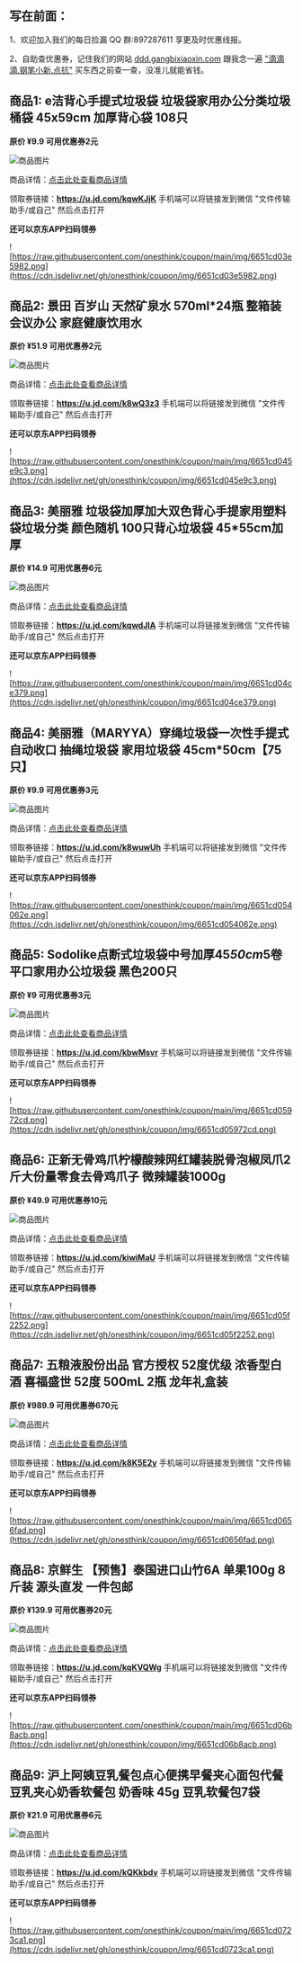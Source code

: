 ## 写在前面：

1、欢迎加入我们的每日捡漏 QQ 群:897287611 享更及时优惠线报。

2、自助查优惠券，记住我们的网站 [ddd.gangbixiaoxin.com](https://ddd.gangbixiaoxin.com) 跟我念一遍 ["滴滴滴.钢笔小新.点抗"](https://ddd.gangbixiaoxin.com) 买东西之前查一查，没准儿就能省钱。

## 商品1: e洁背心手提式垃圾袋 垃圾袋家用办公分类垃圾桶袋 45x59cm 加厚背心袋 108只

**原价 ¥9.9 可用优惠券2元**

![商品图片](http://img14.360buyimg.com/n1/jfs/t1/224892/13/5461/75092/656700a3F7bbe1cac/47b101cd7dffc3e4.jpg)

商品详情：[点击此处查看商品详情](https://union-click.jd.com/jdc?e=1003156031&amp;p=JF8BARkJK1olXwMLVFtcCk8fB18IGloWWg4DXVZVDEoTB19MRANLAjZbERscSkAJHTdNTwcKBlMdBgABFksWAmwPE1ocVQ4GVVpZFxJSXzI4Wj4SKVwCJFg_AC1_BzlUQlNqFWR5JFJROEonAG4IHFITWgALUW5cWEpHAj8JS1olXQYyFTBdCEgVBGo4GmsVWwYFU1xaAEsXAGgJK1sdWjbV-eaIgvrCi9bchdPC5KHX3eKJlsMnM18LK1sUXAQCUFlcCksnM284GGtLMwdRXF5eAE0VbTJOR1tFAE9EOlxeDkgWCm4BK1kUXAQAZG5tbjBBXglSXg9iJkBpXBhZbRV2eTZKe1oRMwRyNgYlYDYeVzNQayhWCnRaDG5dOA)

领取券链接：**https://u.jd.com/kqwKJjK** 手机端可以将链接发到微信 "文件传输助手/或自己" 然后点击打开

**还可以京东APP扫码领券**

![https://raw.githubusercontent.com/onesthink/coupon/main/img/6651cd03e5982.png](https://cdn.jsdelivr.net/gh/onesthink/coupon/img/6651cd03e5982.png)

## 商品2: 景田 百岁山 天然矿泉水 570ml*24瓶 整箱装 会议办公 家庭健康饮用水

**原价 ¥51.9 可用优惠券2元**

![商品图片](http://img14.360buyimg.com/n1/jfs/t1/123217/25/3781/156071/5ed64652Eb21daf45/2bcd486e582b5c92.jpg)

商品详情：[点击此处查看商品详情](https://union-click.jd.com/jdc?e=1003156031&amp;p=JF8BAQ0JK1olXwMEUF9aDUkXAV8AH1gcWgUyEAEFVhQnWipNWhkeQxhaEQoBFxBCHD1WR0UdWQULU11CUQ5LXl9WRRhwO0BLJzwBdjRnfDN9bV5RX1ByWFJtCXsUAm8PEl0SWw8HZF8NCRsWU25YGmsVXTZAOggNVw5DXGwJGFolXDYCUl5aD0kQC28KGF4VbQYKU26KpfPCid7dk-LBw47V7fmIgffDnec4K2sWbQYDVVxdDEwWAW84K1slXjZcOl8ODkkWUDtddQZTAQZSCwgbZkkUBGsJH1gTbQQDVVxfOHsnSDtfYAFyX1xgVh4lUzJpUWx2HlxoVEJmOlwCVA9BcRBOUjhnL01QJyQPansXMw)

领取券链接：**https://u.jd.com/k8wQ3z3** 手机端可以将链接发到微信 "文件传输助手/或自己" 然后点击打开

**还可以京东APP扫码领券**

![https://raw.githubusercontent.com/onesthink/coupon/main/img/6651cd045e9c3.png](https://cdn.jsdelivr.net/gh/onesthink/coupon/img/6651cd045e9c3.png)

## 商品3: 美丽雅 垃圾袋加厚加大双色背心手提家用塑料袋垃圾分类 颜色随机 100只背心垃圾袋 45*55cm加厚

**原价 ¥14.9 可用优惠券6元**

![商品图片](http://img14.360buyimg.com/n1/jfs/t1/198171/14/7518/338552/613971fdEb51d1049/f14a142136fbf8b1.jpg)

商品详情：[点击此处查看商品详情](https://union-click.jd.com/jdc?e=1003156031&amp;p=JF8BARkJK1olXwMLVVZfDU0TB18IGlsUXwAFVFlbAE4XBl9MRANLAjZbERscSkAJHTdNTwcKBlMdBgABFksWA24KHVwVWgAKUV5YFxJSXzI4cw9pVANaIBc9QwNpcQhBTj9mHnN7ElJROEonAG4IHFITWgALUW5cWEpHAj8JS1olXQYyFTBaCUMSB244GmsVWwYFU1xaAEsRCmYPK1sdWjbV-eaIgvrCi9bchdPC5KHX3eKJlsMnM18LK1sUXAQCUFlcCksnM284GGtLMwdRXF5fC04WbTJOR1tFHgZJOlxeDksXC2oJK1kUXAQAZG5tVSAVQz9uTCtQNHNJKjsYfiwUcDpxGSRMMwReXSNUbEJzVWd1Qi1BCW9-N25dOA)

领取券链接：**https://u.jd.com/kqwdJlA** 手机端可以将链接发到微信 "文件传输助手/或自己" 然后点击打开

**还可以京东APP扫码领券**

![https://raw.githubusercontent.com/onesthink/coupon/main/img/6651cd04ce379.png](https://cdn.jsdelivr.net/gh/onesthink/coupon/img/6651cd04ce379.png)

## 商品4: 美丽雅（MARYYA）穿绳垃圾袋一次性手提式自动收口 抽绳垃圾袋 家用垃圾袋 45cm*50cm【75只】

**原价 ¥9.9 可用优惠券3元**

![商品图片](http://img14.360buyimg.com/n1/jfs/t1/106965/9/42215/112889/64b4ef03Ff3cbe54b/fa3f873574a394f2.jpg)

商品详情：[点击此处查看商品详情](https://union-click.jd.com/jdc?e=1003156031&amp;p=JF8BARkJK1olXwMLVF1ZCEMVBF8IGloTVAYCUVteDk8fA19MRANLAjZbERscSkAJHTdNTwcKBlMdBgABFksWAmkBG1sQWAUEUFZdFxJSXzI4Gi9vPWJUXAM4TB9xQQt0Tl5dDl4KJFJROEonAG4IHFITWgALUW5cWEpHAj8JS1olXQYyFTBaCUMSB244GmsVWwYFU1xaAEsfAGsNK1sdWjbV-eaIgvrCi9bchdPC5KHX3eKJlsMnM18LK1sUXAQCUFlcCksnM284GGtLMwdRU1sNCU1EbTJOR1tFHwRKOlxeDksXAWoIK1kUXAQAZG5tf0JhdmkJYlN8Pn9aChU9aDRKVA5zTRNIMwRlJzcpTkNoQWZYRDBoJmd3VG5dOA)

领取券链接：**https://u.jd.com/k8wuwUh** 手机端可以将链接发到微信 "文件传输助手/或自己" 然后点击打开

**还可以京东APP扫码领券**

![https://raw.githubusercontent.com/onesthink/coupon/main/img/6651cd054062e.png](https://cdn.jsdelivr.net/gh/onesthink/coupon/img/6651cd054062e.png)

## 商品5: Sodolike点断式垃圾袋中号加厚45*50cm*5卷平口家用办公垃圾袋 黑色200只

**原价 ¥9 可用优惠券3元**

![商品图片](http://img14.360buyimg.com/n1/jfs/t1/174808/26/42294/97140/664326c5Fc8bc23c0/209b0db43b5d5a9b.jpg)

商品详情：[点击此处查看商品详情](https://union-click.jd.com/jdc?e=1003156031&amp;p=JF8BARkJK1olXwMLVVlZDE0XAF8IGloWWgQKUltcAE4fAV9MRANLAjZbERscSkAJHTdNTwcKBlMdBgABFksWAmwPGVMTWAcKUVZfFxJSXzI4ZjpXB1UBThs_aR98BGcMYCFXCX8YAlJROEonAG4IHFITWgALUW5cWEpHAj8JS1olXQYyFTBbD00TBGk4GmsVWwYFU1xaDkgSBWsNK1sdWjbV-eaIgvrCi9bchdPC5KHX3eKJlsMnM18LK1sUXAQCUFlcCksnM284GGtLMwdRUlxcWxwXbTJOR1sSAQYHOlxeD0kTAmYAK1kUXAQAZG5tCU0efxhfej8XVUdRNB0VAR1xVwhXYCtwMwRmLAddaCBrWS5ReRxNHFBJA25dOA)

领取券链接：**https://u.jd.com/kbwMsvr** 手机端可以将链接发到微信 "文件传输助手/或自己" 然后点击打开

**还可以京东APP扫码领券**

![https://raw.githubusercontent.com/onesthink/coupon/main/img/6651cd05972cd.png](https://cdn.jsdelivr.net/gh/onesthink/coupon/img/6651cd05972cd.png)

## 商品6: 正新无骨鸡爪柠檬酸辣网红罐装脱骨泡椒凤爪2斤大份量零食去骨鸡爪子 微辣罐装1000g

**原价 ¥49.9 可用优惠券10元**

![商品图片](http://img14.360buyimg.com/n1/jfs/t1/150365/1/21531/189225/65bafeadF47bb2c40/8c2f4ae431eb1491.jpg)

商品详情：[点击此处查看商品详情](https://union-click.jd.com/jdc?e=1003156031&amp;p=JF8BARsJK1olXwMLVVdUAEgVC18IGloSWAIGVltZC0oRAV9MRANLAjZbERscSkAJHTdNTwcKBlMdBgABFksWAmgNH18XWAIBVVhfFxJSXzI4eAdoHHxeKRo9QCloW3F1S1h2AEV4JFJROEonAG4IHFITWgALUW5cWEpHAj8JS1olXQYyFTBdCUIVBGkMGWsUbQYEVFlaCkwfAG4PHlMlXQ4FZInwsJ6dsrqAoo-L1dG784vUtJ-Ji184K1glXQcDVl5ZD0oVA184G2sWbVhsVQ1bC0kUBm1mRh1JXVZHUwAzCkgeBm8NGVwlXwcDVlxtOHt8BxRwc1lJClNnMgpUSx5qfC5aZRxmH1tsViEhCB5ecRULYl5WDl1lMCQnOEsn)

领取券链接：**https://u.jd.com/kiwiMaU** 手机端可以将链接发到微信 "文件传输助手/或自己" 然后点击打开

**还可以京东APP扫码领券**

![https://raw.githubusercontent.com/onesthink/coupon/main/img/6651cd05f2252.png](https://cdn.jsdelivr.net/gh/onesthink/coupon/img/6651cd05f2252.png)

## 商品7: 五粮液股份出品 官方授权 52度优级 浓香型白酒 喜福盛世 52度 500mL 2瓶 龙年礼盒装

**原价 ¥989.9 可用优惠券670元**

![商品图片](http://img14.360buyimg.com/n1/jfs/t1/206393/39/36340/634771/65436ec2F5b06cb9c/38a4a2aaad0affd4.jpg)

商品详情：[点击此处查看商品详情](https://union-click.jd.com/jdc?e=1003156031&amp;p=JF8BARkJK1olXwMLVVdbD0gWC18IGlodXAcKUlhUD0sWBF9MRANLAjZbERscSkAJHTdNTwcKBlMdBgABFksWAmcJGlMTWw8FVF9aFxJSXzI4Zy9POUBQVTo9STVzHRsLclJNQ3FgElJROEonAG4IHFITWgALUW5cWEpHAj8JS1olXQYyFTBUCU8QBWs4GmsVWwYFU1xaAEgSAGgPK1sdWjbV-eaIgvrCi9bchdPC5KHX3eKJlsMnM18LK1sUXAQCUFlcCksnM284GGtLMwdRUl1fDxxFbTJOR1tFGk0BOlxeAUwXBmgIK1kUXAQAZG5tahNTZTBWfh9FVFZ-VhoKSzljaAkKYSwSMwRiMgsoYx5SShELfR4VNmBiA25dOA)

领取券链接：**https://u.jd.com/k8K5E2y** 手机端可以将链接发到微信 "文件传输助手/或自己" 然后点击打开

**还可以京东APP扫码领券**

![https://raw.githubusercontent.com/onesthink/coupon/main/img/6651cd0656fad.png](https://cdn.jsdelivr.net/gh/onesthink/coupon/img/6651cd0656fad.png)

## 商品8: 京鲜生 【预售】泰国进口山竹6A 单果100g 8斤装 源头直发 一件包邮

**原价 ¥139.9 可用优惠券20元**

![商品图片](http://img14.360buyimg.com/n1/jfs/t1/249168/15/9488/185434/664b1d8bF8c889ad7/c171c72967fc0cb2.jpg)

商品详情：[点击此处查看商品详情](https://union-click.jd.com/jdc?e=1003156031&amp;p=JF8BARUJK1olXwMAUltdCEMVAV8IGloVXQIHUllZCkInRzBQRQQlBENHFRxWFlVPRjtUBABAQlRcCEBdCUoXA2sNHVwRXw8dDRsBVXtDRzF4eS93VGR_Ki4qVQwUdXFRayRDUQoyVW5eCUsQCmkPHVIQbQdSVQ5cWEpHAl8IG2tXM0RbFhUcSnsWM28OG1wSXwEKV1hdC0snA2cPK4y45dOI5YvVsZ-Ji7ixvI6c4dKc3G5tOEgnA24JGVsRWgcAVG5tCHsUMzFmGggTXwYHU1ozVQ1LAz9AHAh7XwUGU19cD04nAW4JGVklbTZnLg5eUThlSC5AR1JOCwdkMCQEYwJIej1mGVt1WgRKLQwVWx9LWQxjHT9VbQYy)

领取券链接：**https://u.jd.com/kqKVQWg** 手机端可以将链接发到微信 "文件传输助手/或自己" 然后点击打开

**还可以京东APP扫码领券**

![https://raw.githubusercontent.com/onesthink/coupon/main/img/6651cd06b8acb.png](https://cdn.jsdelivr.net/gh/onesthink/coupon/img/6651cd06b8acb.png)

## 商品9: 沪上阿姨豆乳餐包点心便携早餐夹心面包代餐豆乳夹心奶香软餐包 奶香味 45g 豆乳软餐包7袋

**原价 ¥21.9 可用优惠券6元**

![商品图片](http://img14.360buyimg.com/n1/jfs/t1/245029/22/8880/148964/66508154Fd6add810/17cb6a0071ab4425.jpg)

商品详情：[点击此处查看商品详情](https://union-click.jd.com/jdc?e=1003156031&amp;p=JF8BARsJK1olXwMEU1dUAUseBl8IGlsUXA4CVFpfDkMfC19MRANLAjZbERscSkAJHTdNTwcKBlMdBgABFksWA24JE1sVWQQEXFZVFxJSXzI4HQRxJ090Lxs4azVNAi16TytiLgN4NFJROEonAG4IHFITWgALUW5cWEpHAj8JS1olXQYyFTBdDEsUAmcAGWsUbQYEVFlaCkwfAGYMHlMlXQ4FZInwsJ6dsrqAoo-L1dG784vUtJ-Ji184K1glXQcDVl5ZD0oVA184G2sWbVhsVQ1aDUMWCj9mRh1JXVZJBFwzCkgRB2gBGVMlXwcDVlxtOHseRhd7H11mAnJqM14HTSxDfyhtRxJNJQFsVgQAdxxpfGpyQ1poAEZQNQYUOEsn)

领取券链接：**https://u.jd.com/kQKkbdv** 手机端可以将链接发到微信 "文件传输助手/或自己" 然后点击打开

**还可以京东APP扫码领券**

![https://raw.githubusercontent.com/onesthink/coupon/main/img/6651cd0723ca1.png](https://cdn.jsdelivr.net/gh/onesthink/coupon/img/6651cd0723ca1.png)

